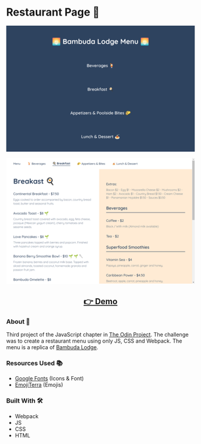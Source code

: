 # Restaurant Page 🍔

<p align="center">
  <img src="screenshots/menu.png" width="650px" alt="screenshot">
</p>
<p align="center">
  <img src="screenshots/breakfast.png" width="650px" alt="screenshot">
</p>
<h2 align="center">
  <a href="https://nightrunner4.github.io/restaurant-page">👉 Demo</a>
</h2>

### About 📖

Third project of the JavaScript chapter in [The Odin Project](https://www.theodinproject.com). The challenge was to create a restaurant menu using only JS, CSS and Webpack. The menu is a replica of [Bambuda Lodge](https://bambuda.com/lodge/).

### Resources Used 📚

- [Google Fonts](https://fonts.google.com) (Icons & Font)
- [EmojiTerra](https://emojiterra.com/) (Emojis)

### Built With 🛠️

- Webpack
- JS
- CSS
- HTML
